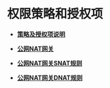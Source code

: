 # 权限策略和授权项<a name="nat_api_0027"></a>

-   **[策略及授权项说明](策略及授权项说明.md)**  

-   **[公网NAT网关](公网NAT网关-12.md)**  

-   **[公网NAT网关SNAT规则](公网NAT网关SNAT规则.md)**  

-   **[公网NAT网关DNAT规则](公网NAT网关DNAT规则.md)**  


